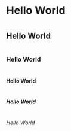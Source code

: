 # <h1> Hello World </h1>
# <h2> Hello World </h2>
# <h3> Hello World </h3>
# <h4> Hello World </h4>
# <h5> Hello World </h5>
# <h6> Hello World </h6>
